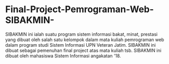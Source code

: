 # Final-Project-Pemrograman-Web-SIBAKMIN-
SIBAKMIN ini ialah suatu program sistem informasi bakat, minat, prestasi yang dibuat oleh salah satu kelompok dalam mata kuliah pemrograman web dalam program studi Sistem Informasi UPN Veteran Jatim.
SIBAKMIN ini dibuat sebagai pemenuhan final project atas mata kuliah tsb. SIBAKMIN ini dibuat oleh mahasiswa Sistem Informasi angakatan '18.

